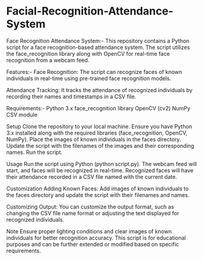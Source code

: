 # Facial-Recognition-Attendance-System
Face Recognition Attendance System:-
This repository contains a Python script for a face recognition-based attendance system. The script utilizes the face_recognition library along with OpenCV for real-time face recognition from a webcam feed.

Features:-
Face Recognition: The script can recognize faces of known individuals in real-time using pre-trained face recognition models.

Attendance Tracking: It tracks the attendance of recognized individuals by recording their names and timestamps in a CSV file.




Requirements:-
Python 3.x
face_recognition library
OpenCV (cv2)
NumPy
CSV module





Setup
Clone the repository to your local machine.
Ensure you have Python 3.x installed along with the required libraries (face_recognition, OpenCV, NumPy).
Place the images of known individuals in the faces directory.
Update the script with the filenames of the images and their corresponding names.
Run the script.


Usage
Run the script using Python (python script.py).
The webcam feed will start, and faces will be recognized in real-time.
Recognized faces will have their attendance recorded in a CSV file named with the current date.


Customization
Adding Known Faces: Add images of known individuals to the faces directory and update the script with their filenames and names.

Customizing Output: You can customize the output format, such as changing the CSV file name format or adjusting the text displayed for recognized individuals.


Note
Ensure proper lighting conditions and clear images of known individuals for better recognition accuracy.
This script is for educational purposes and can be further extended or modified based on specific requirements.
